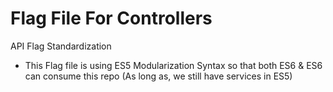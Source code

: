 # Flag File For Controllers

API Flag Standardization
- This Flag file is using ES5 Modularization Syntax so that both ES6 & ES6 can consume this repo (As long as, we still have services in ES5)